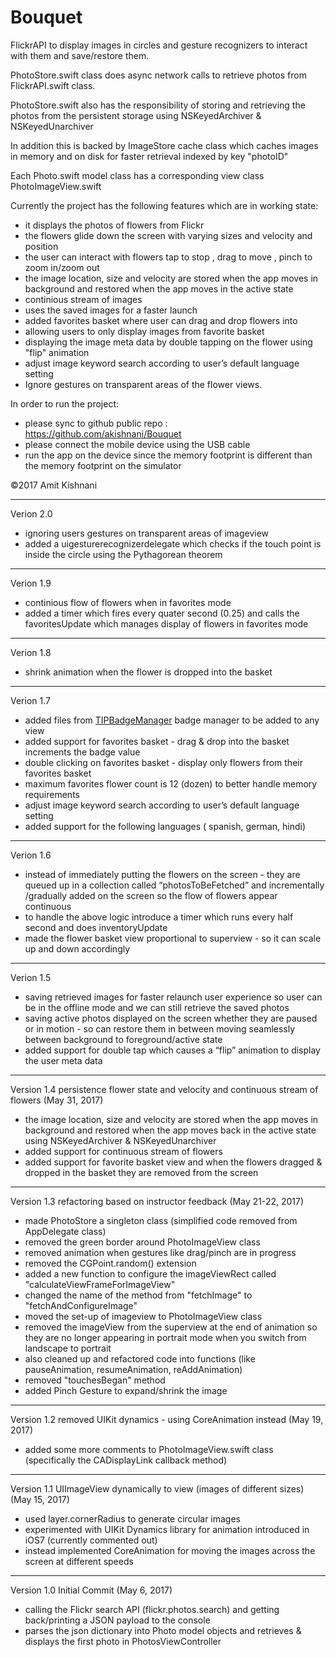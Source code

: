 # Bouquet
FlickrAPI to display images in circles and gesture recognizers to interact with them and save/restore them.

PhotoStore.swift class does async network calls to retrieve photos from FlickrAPI.swift class.

PhotoStore.swift also has the responsibility of storing and retrieving the photos from the persistent storage using NSKeyedArchiver & NSKeyedUnarchiver

In addition this is backed by ImageStore cache class which caches images in memory and on disk for faster retrieval indexed by key "photoID"

Each Photo.swift model class has a corresponding view class PhotoImageView.swift


Currently the project has the following features which are in working state:

-   it displays the photos of flowers from Flickr
-   the flowers glide down the screen with varying sizes and velocity and position
-   the user can interact with flowers tap to stop , drag to move , pinch to zoom in/zoom out
-   the image location, size and velocity are stored when the app moves in background and restored when the app moves in the active state
-   continious stream of images
-   uses the saved images for a faster launch
-   added favorites basket where user can drag and drop flowers into
-   allowing users to only display images from favorite basket
-   displaying the image meta data by double tapping on the flower using "flip" animation
-   adjust image keyword search according to user’s default language setting
-   Ignore gestures on transparent areas of the flower views.


In order to run the project:

-   please sync to github public repo : https://github.com/akishnani/Bouquet
-   please connect the mobile device using the USB cable
-   run the app on the device since the memory footprint is different than the memory footprint on the simulator

©2017 Amit Kishnani

-----
Verion 2.0
-   ignoring users gestures on transparent areas of imageview
-   added a uigesturerecognizerdelegate which checks if the touch point is inside the circle using the Pythagorean theorem

-----
Verion 1.9
-   continious flow of flowers when in favorites mode
-   added a timer which fires every quater second (0.25) and calls the favoritesUpdate which manages display of flowers in favorites mode

-----
Verion 1.8
-   shrink animation when the flower is dropped into the basket

-----
Verion 1.7

-   added files from [TIPBadgeManager](https://github.com/johncosch/TIPBadgeManager) badge manager to be added to any view
-   added support for favorites basket - drag & drop into the basket increments the badge value
-   double clicking on favorites basket - display only flowers from their favorites basket
-   maximum favorites flower count is 12 (dozen) to better handle memory requirements
-   adjust image keyword search according to user’s default language setting
-   added support for the following languages ( spanish, german, hindi)


-----
Verion 1.6

-   instead of immediately putting the flowers on the screen - they are queued up in a collection called “photosToBeFetched” and incrementally /gradually added on the screen so the flow of flowers appear continuous
-   to handle the above logic introduce a timer which runs every half second and does inventoryUpdate
-   made the flower basket view proportional to superview - so it can scale up and down accordingly

-----
Verion 1.5

-   saving retrieved images for faster relaunch user experience so user can be in the offline mode and we can still retrieve the saved photos
-   saving active photos displayed on the screen whether they are paused or in motion - so can restore them in between moving seamlessly between background to foreground/active state
-   added support for double tap which causes a “flip” animation to display the user meta data

-----

Version 1.4 persistence flower state and velocity and continuous stream of flowers (May 31, 2017)

-   the image location, size and velocity are stored when the app moves in background and restored when the app moves back in the active state using NSKeyedArchiver & NSKeyedUnarchiver
-   added support for continuous stream of flowers
-   added support for favorite basket view and when the flowers dragged & dropped in the basket they are removed from the screen

-----

Version 1.3 refactoring based on instructor feedback (May 21-22, 2017)

-    made PhotoStore a singleton class (simplified code removed from AppDelegate class)
-    removed the green border around PhotoImageView class
-    removed animation when gestures like drag/pinch are in progress
-    removed the CGPoint.random() extension
-    added a new function to configure the imageViewRect called "calculateViewFrameForImageView"
-    changed the name of the method from "fetchImage" to "fetchAndConfigureImage"
-    moved the set-up of imageview to PhotoImageView class
-    removed the imageView from the superview at the end of animation so they are no longer appearing in portrait mode when you switch from landscape to portrait
-    also cleaned up and refactored code into functions (like pauseAnimation, resumeAnimation, reAddAnimation)
-   removed "touchesBegan" method
-    added Pinch Gesture to expand/shrink the image

-----

Version 1.2 removed UIKit dynamics - using CoreAnimation instead (May 19, 2017)

-   added some more comments to PhotoImageView.swift class (specifically the CADisplayLink callback method)

-----


Version 1.1 UIImageView dynamically to view (images of different sizes) (May 15, 2017)

-   used layer.cornerRadius to generate circular images
-   experimented with UIKit Dynamics library for animation introduced in iOS7 (currently commented out)
-   instead implemented CoreAnimation for moving the images across the screen at different speeds

-----


Version 1.0 Initial Commit (May 6, 2017)

-   calling the Flickr search API (flickr.photos.search) and getting back/printing a JSON payload to the console
-   parses the json dictionary into Photo model objects and retrieves & displays the first photo in PhotosViewController
